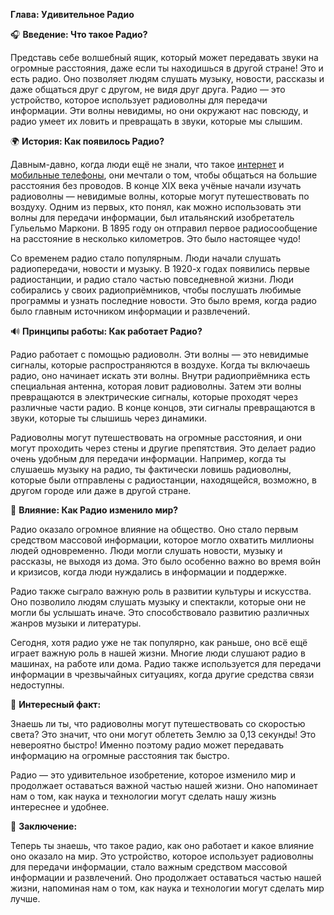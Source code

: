 **Глава: Удивительное Радио**

🎧 **Введение: Что такое Радио?**

Представь себе волшебный ящик, который может передавать звуки на огромные расстояния, даже если ты находишься в другой стране! Это и есть радио. Оно позволяет людям слушать музыку, новости, рассказы и даже общаться друг с другом, не видя друг друга. Радио — это устройство, которое использует радиоволны для передачи информации. Эти волны невидимы, но они окружают нас повсюду, и радио умеет их ловить и превращать в звуки, которые мы слышим.

🌍 **История: Как появилось Радио?**

Давным-давно, когда люди ещё не знали, что такое [интернет](Интернет.md#интернет) и [мобильные телефоны](Мобильный_телефон.md#мобильный-телефон), они мечтали о том, чтобы общаться на большие расстояния без проводов. В конце XIX века учёные начали изучать радиоволны — невидимые волны, которые могут путешествовать по воздуху. Одним из первых, кто понял, как можно использовать эти волны для передачи информации, был итальянский изобретатель Гульельмо Маркони. В 1895 году он отправил первое радиосообщение на расстояние в несколько километров. Это было настоящее чудо!

Со временем радио стало популярным. Люди начали слушать радиопередачи, новости и музыку. В 1920-х годах появились первые радиостанции, и радио стало частью повседневной жизни. Люди собирались у своих радиоприёмников, чтобы послушать любимые программы и узнать последние новости. Это было время, когда радио было главным источником информации и развлечений.

🔊 **Принципы работы: Как работает Радио?**

Радио работает с помощью радиоволн. Эти волны — это невидимые сигналы, которые распространяются в воздухе. Когда ты включаешь радио, оно начинает искать эти волны. Внутри радиоприёмника есть специальная антенна, которая ловит радиоволны. Затем эти волны превращаются в электрические сигналы, которые проходят через различные части радио. В конце концов, эти сигналы превращаются в звуки, которые ты слышишь через динамики.

Радиоволны могут путешествовать на огромные расстояния, и они могут проходить через стены и другие препятствия. Это делает радио очень удобным для передачи информации. Например, когда ты слушаешь музыку на радио, ты фактически ловишь радиоволны, которые были отправлены с радиостанции, находящейся, возможно, в другом городе или даже в другой стране.

📢 **Влияние: Как Радио изменило мир?**

Радио оказало огромное влияние на общество. Оно стало первым средством массовой информации, которое могло охватить миллионы людей одновременно. Люди могли слушать новости, музыку и рассказы, не выходя из дома. Это было особенно важно во время войн и кризисов, когда люди нуждались в информации и поддержке.

Радио также сыграло важную роль в развитии культуры и искусства. Оно позволило людям слушать музыку и спектакли, которые они не могли бы услышать иначе. Это способствовало развитию различных жанров музыки и литературы.

Сегодня, хотя радио уже не так популярно, как раньше, оно всё ещё играет важную роль в нашей жизни. Многие люди слушают радио в машинах, на работе или дома. Радио также используется для передачи информации в чрезвычайных ситуациях, когда другие средства связи недоступны.

🌟 **Интересный факт:**

Знаешь ли ты, что радиоволны могут путешествовать со скоростью света? Это значит, что они могут облететь Землю за 0,13 секунды! Это невероятно быстро! Именно поэтому радио может передавать информацию на огромные расстояния так быстро.

Радио — это удивительное изобретение, которое изменило мир и продолжает оставаться важной частью нашей жизни. Оно напоминает нам о том, как наука и технологии могут сделать нашу жизнь интереснее и удобнее. 

🎤 **Заключение:**

Теперь ты знаешь, что такое радио, как оно работает и какое влияние оно оказало на мир. Это устройство, которое использует радиоволны для передачи информации, стало важным средством массовой информации и развлечений. Оно продолжает оставаться частью нашей жизни, напоминая нам о том, как наука и технологии могут сделать мир лучше.